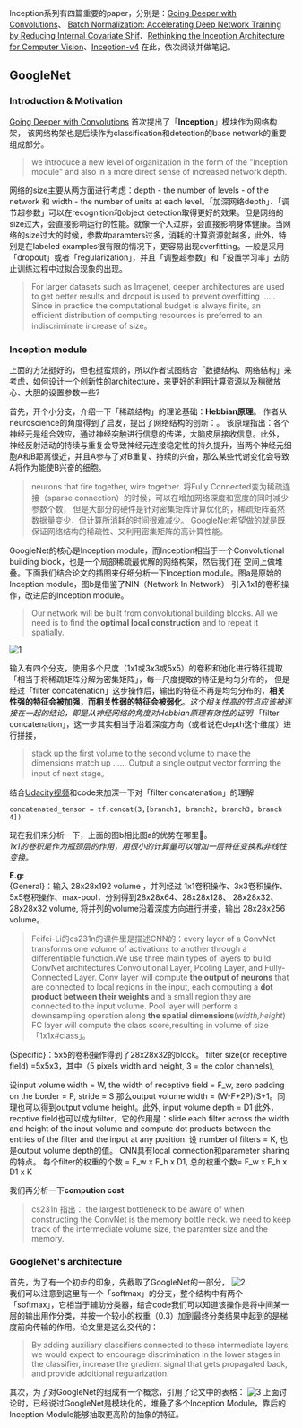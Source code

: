 Inception系列有四篇重要的paper，分别是：[Going Deeper with Convolutions](https://arxiv.org/abs/1409.4842)、
[Batch Normalization: Accelerating Deep Network Training by Reducing Internal Covariate Shif](https://arxiv.org/abs/1502.03167)、[Rethinking the Inception Architecture for Computer Vision](https://arxiv.org/abs/1512.00567)、[Inception-v4](https://arxiv.org/abs/1602.07261)
在此，依次阅读并做笔记。
## GoogleNet
### Introduction & Motivation
[Going Deeper with Convolutions](https://arxiv.org/abs/1409.4842) 首次提出了「**Inception**」模块作为网络构架，
该网络构架也是后续作为classification和detection的base network的重要组成部分。
> we introduce a new level of organization in the form of the "Inception module" and also in a more direct sense of increased
network depth.  

网络的size主要从两方面进行考虑：depth - the number of levels - of the network 和 width - the number of units at each level。「加深网络depth」、「调节超参数」可以在recognition和object detection取得更好的效果。但是网络的size过大，会直接影响运行的性能。就像一个人过胖，会直接影响身体健康。当网络的size过大的时候，参数#paramters过多，消耗的计算资源就越多，此外，特别是在labeled examples很有限的情况下，更容易出现overfitting。一般是采用「dropout」或者「regularization」，并且「调整超参数」和「设置学习率」去防止训练过程中过拟合现象的出现。
> For larger datasets such as Imagenet, deeper architectures are used to get better results and dropout is used to prevent
overfitting …… Since in practice the computational budget is always finite, an efficient distribution of computing resources is preferred to an indiscriminate increase of size。  

### Inception module
上面的方法挺好的，但也挺蛮烦的，所以作者试图结合「数据结构、网络结构」来考虑，如何设计一个创新性的architecture，来更好的利用计算资源以及稍微放心、大胆的设置参数一些?

首先，开个小分支，介绍一下「稀疏结构」的理论基础：**Hebbian原理**。 作者从neuroscience的角度得到了启发，提出了网络结构的创新：。
该原理指出：各个神经元是组合效应，通过神经突触进行信息的传递，大脑皮层接收信息。此外，
神经反射活动的持续与重复会导致神经元连接稳定性的持久提升，当两个神经元细胞A和B距离很近，并且A参与了对B重复、持续的兴奋，那么某些代谢变化会导致A将作为能使B兴奋的细胞。
> neurons that fire together, wire together.
将Fully Connected变为稀疏连接（sparse connection）的时候，可以在增加网络深度和宽度的同时减少参数个数，
但是大部分的硬件是针对密集矩阵计算优化的，稀疏矩阵虽然数据量变少，但计算所消耗的时间很难减少。
GoogleNet希望做的就是既保证网络结构的稀疏性、又利用密集矩阵的高计算性能。

GoogleNet的核心是Inception module，而Inception相当于一个Convolutional building block，也是一个局部稀疏最优解的网络构架，然后我们在
空间上做堆叠。下面我们结合论文的插图来仔细分析一下Inception module。图a是原始的Inception module，图b是借鉴了NIN（Network In Network）
引入1x1的卷积操作，改进后的Inception module。
> Our network will be built from convolutional building blocks.
All we need is to find the **optimal local construction** and to repeat it spatially.   

![1](https://cdn-images-1.medium.com/max/2000/1*aq4tcBl9t5Z36kTDeZSOHA.png)  

输入有四个分支，使用多个尺度（1x1或3x3或5x5）的卷积和池化进行特征提取「相当于将稀疏矩阵分解为密集矩阵」，每一尺度提取的特征是均匀分布的，
但是经过「filter concatenation」这步操作后，输出的特征不再是均匀分布的，**相关性强的特征会被加强，而相关性弱的特征会被弱化**。*这个相关性高的节点应该被连接在一起的结论，即是从神经网络的角度对Hebbian原理有效性的证明*
「filter concatenation」，这一步其实相当于沿着深度方向（或者说在depth这个维度）进行拼接，
> stack up the first volume to the second volume to make the dimensions match up …… Output a single output vector forming the input of 
next stage。  

结合[Udacity视频](https://becominghuman.ai/understanding-and-coding-inception-module-in-keras-eb56e9056b4b)和code来加深一下对「filter concatenation」的理解
> 
    concatenated_tensor = tf.concat(3,[branch1, branch2, branch3, branch 4])  

现在我们来分析一下，上面的图b相比图a的优势在哪里🧐。  
*1x1的卷积是作为瓶颈层的作用，用很小的计算量可以增加一层特征变换和非线性变换。*  

**E.g:**   
{General}：输入 28x28x192 volume ，并列经过 1x1卷积操作、3x3卷积操作、5x5卷积操作、max-pool，分别得到28x28x64、28x28x128、
28x28x32、28x28x32 volume, 将并列的volume沿着深度方向进行拼接，输出 28x28x256 volume。 
> Feifei-Li的cs231n的课件里是描述CNN的：every layer of a ConvNet transforms one volume of activations to another through a differentiable function.We use three main types of layers to build ConvNet architectures:Convolutional Layer, Pooling Layer,
and Fully-Connected Layer.  Conv layer will compute **the output of neurons** that are connected to local regions in the input,
each computing a **dot product between their weights** and a small region they are connected to the input volume.
Pool layer will perform a downsampling operation along **the spatial dimensions**(*width,height*)
FC layer will compute the class score,resulting in volume of size「1x1x#class」。

{Specific}：5x5的卷积操作得到了28x28x32的block。
filter size(or receptive field) =5x5x3，其中（5 pixels width and height, 3 = the color channels), 
  

设input volume width = W,  the width of receptive field = F_w, zero padding on the border = P, stride = S
那么output volume width = (W-F+2P)/S+1。同理也可以得到output volume height。此外, input volume depth = D1
此外，recptive field也可以成为filter，它的作用是：slide each filter across the width and height of the input volume and compute dot products between the entries of the filter and the input at any position.
设 number of filters = K, 也是output volume depth的值。
CNN具有local connection和parameter sharing的特点。
每个filter的权重的个数 = F_w x F_h x D1, 总的权重个数= F_w x F_h x D1 x K

我们再分析一下**compution cost**
> cs231n 指出： the largest bottleneck to be aware of when constructing the ConvNet is the memory bottle neck.
we need to keep track of the intermediate volume size, the paramter size and the memory.


### GoogleNet's architecture
首先，为了有一个初步的印象，先截取了GoogleNet的一部分，
![2](https://mohitjainweb.files.wordpress.com/2018/06/googlenet-architecture-showing-the-side-connection.png?w=700)  
我们可以注意到这里有一个「softmax」的分支，整个结构中有两个「softmax」，它相当于辅助分类器，结合code我们可以知道该操作是将中间某一层的输出用作分类，并按一个较小的权重（0.3）加到最终分类结果中起到的是梯度前向传输的作用。论文里是这么交代的：
> By adding auxiliary classifiers connected to these intermediate layers, we would expect to encourage discrimination in the lower stages in the classifier, increase the gradient signal that gets propagated back, and provide additional regularization.  

其次，为了对GoogleNet的组成有一个概念，引用了论文中的表格：
![3](https://img-blog.csdn.net/20170612110458444?watermark/2/text/aHR0cDovL2Jsb2cuY3Nkbi5uZXQvbWFyc2poYW8=/font/5a6L5L2T/fontsize/400/fill/I0JBQkFCMA==/dissolve/70/gravity/SouthEast)
上面讨论时，已经说过GoogleNet是模块化的，堆叠了多个Inception Module，靠后的Inception Module能够抽取更高阶的抽象的特征。

